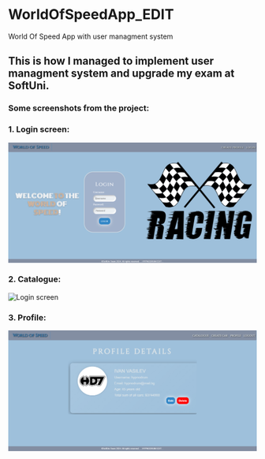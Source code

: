 # WorldOfSpeedApp_EDIT
 World Of Speed App with user managment system

<h2>This is how I managed to implement user managment system and upgrade my exam at SoftUni.</h2> 

<h3>Some screenshots from the project:</h3>

<h3>1. Login screen:</h3>
<img alt="Login screen" src="https://raw.githubusercontent.com/hypnodrum/WorldOfSpeedApp_EDIT/main/screenshots/login.png" align="center"/>
<h3>2. Catalogue:</h3>
<img alt="Login screen" src="[https://raw.githubusercontent.com/hypnodrum/WorldOfSpeedApp_EDIT/main/screenshots/login.png" align="center"/>
<h3>3. Profile:</h3>
<img alt="Login screen" src="https://raw.githubusercontent.com/hypnodrum/WorldOfSpeedApp_EDIT/main/screenshots/profile.png" align="center"/>
